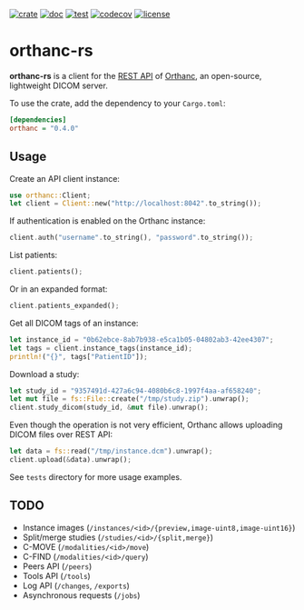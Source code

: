 [![crate](https://img.shields.io/crates/v/orthanc.svg)](https://crates.io/crates/orthanc)
[![doc](https://docs.rs/orthanc/badge.svg)](https://docs.rs/orthanc)
[![test](https://github.com/Ch00k/orthanc-rs/workflows/tests/badge.svg)](https://github.com/Ch00k/orthanc-rs/actions)
[![codecov](https://codecov.io/gh/Ch00k/orthanc-rs/branch/master/graphs/badge.svg)](https://codecov.io/github/Ch00k/orthanc-rs)
[![license](https://img.shields.io/crates/l/orthanc.svg)](./UNLICENSE)

# orthanc-rs

**orthanc-rs** is a client for the [REST API](https://book.orthanc-server.com/users/rest.html)
of [Orthanc](https://book.orthanc-server.com/users/rest.html), an open-source, lightweight
DICOM server.

To use the crate, add the dependency to your `Cargo.toml`:

```ini
[dependencies]
orthanc = "0.4.0"
```

## Usage

Create an API client instance:

```rust
use orthanc::Client;
let client = Client::new("http://localhost:8042".to_string());
```

If authentication is enabled on the Orthanc instance:

```rust
client.auth("username".to_string(), "password".to_string());
```

List patients:

```rust
client.patients();
```

Or in an expanded format:

```rust
client.patients_expanded();
```

Get all DICOM tags of an instance:

```rust
let instance_id = "0b62ebce-8ab7b938-e5ca1b05-04802ab3-42ee4307";
let tags = client.instance_tags(instance_id);
println!("{}", tags["PatientID"]);
```

Download a study:

```rust
let study_id = "9357491d-427a6c94-4080b6c8-1997f4aa-af658240";
let mut file = fs::File::create("/tmp/study.zip").unwrap();
client.study_dicom(study_id, &mut file).unwrap();
```

Even though the operation is not very efficient, Orthanc allows uploading DICOM files over
REST API:

```rust
let data = fs::read("/tmp/instance.dcm").unwrap();
client.upload(&data).unwrap();
```

See `tests` directory for more usage examples.

## TODO

* Instance images (`/instances/<id>/{preview,image-uint8,image-uint16}`)
* Split/merge studies (`/studies/<id>/{split,merge}`)
* C-MOVE (`/modalities/<id>/move`)
* C-FIND (`/modalities/<id>/query`)
* Peers API (`/peers`)
* Tools API (`/tools`)
* Log API (`/changes`, `/exports`)
* Asynchronous requests (`/jobs`)
